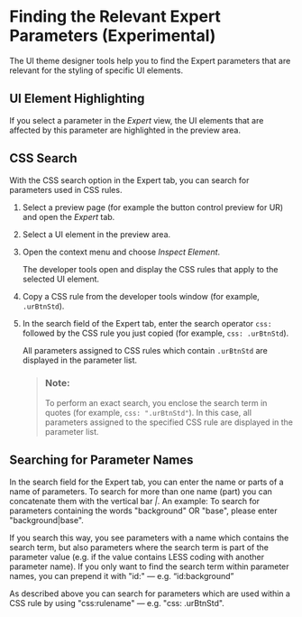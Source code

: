 <!-- loio0980cc66dfb54ca0923e25bf64812085 -->

# Finding the Relevant Expert Parameters \(Experimental\)

The UI theme designer tools help you to find the Expert parameters that are relevant for the styling of specific UI elements.



<a name="loio0980cc66dfb54ca0923e25bf64812085__section_krv_jqy_cqb"/>

## UI Element Highlighting

If you select a parameter in the *Expert* view, the UI elements that are affected by this parameter are highlighted in the preview area.



## **CSS Search**

With the CSS search option in the Expert tab, you can search for parameters used in CSS rules.

1.  Select a preview page \(for example the button control preview for UR\) and open the *Expert* tab.
2.  Select a UI element in the preview area.
3.  Open the context menu and choose *Inspect Element*.

    The developer tools open and display the CSS rules that apply to the selected UI element.

4.  Copy a CSS rule from the developer tools window \(for example, `.urBtnStd`\).
5.  In the search field of the Expert tab, enter the search operator `css:` followed by the CSS rule you just copied \(for example, `css: .urBtnStd`\).

    All parameters assigned to CSS rules which contain `.urBtnStd` are displayed in the parameter list.

    > ### Note:  
    > To perform an exact search, you enclose the search term in quotes \(for example, `css: ".urBtnStd"`\). In this case, all parameters assigned to the specified CSS rule are displayed in the parameter list.




<a name="loio0980cc66dfb54ca0923e25bf64812085__section_qxn_kqy_cqb"/>

## Searching for Parameter Names

In the search field for the Expert tab, you can enter the name or parts of a name of parameters. To search for more than one name \(part\) you can concatenate them with the vertical bar *|*. An example: To search for parameters containing the words "background" OR "base", please enter "background|base".

If you search this way, you see parameters with a name which contains the search term, but also parameters where the search term is part of the parameter value \(e.g. if the value contains LESS coding with another parameter name\). If you only want to find the search term within parameter names, you can prepend it with "id:" — e.g. “id:background”

As described above you can search for parameters which are used within a CSS rule by using "css:rulename" — e.g. "css: .urBtnStd".

